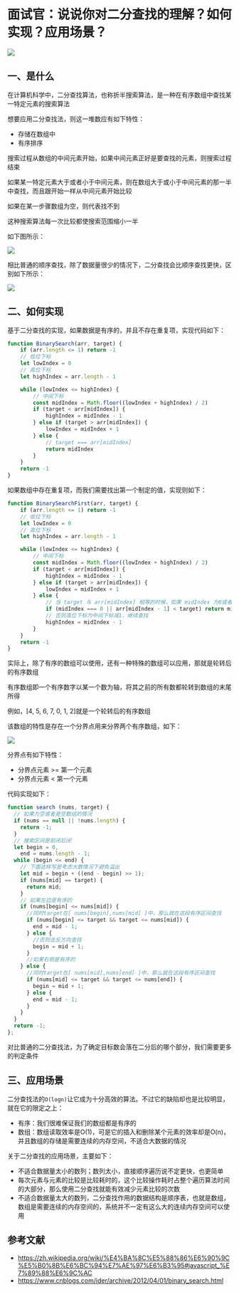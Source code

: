 # 面试官：说说你对二分查找的理解？如何实现？应用场景？

 ![](https://static.vue-js.com/d43ca230-2987-11ec-8e64-91fdec0f05a1.png)


## 一、是什么

在计算机科学中，二分查找算法，也称折半搜索算法，是一种在有序数组中查找某一特定元素的搜索算法

想要应用二分查找法，则这一堆数应有如下特性：

- 存储在数组中
- 有序排序

搜索过程从数组的中间元素开始，如果中间元素正好是要查找的元素，则搜索过程结束

如果某一特定元素大于或者小于中间元素，则在数组大于或小于中间元素的那一半中查找，而且跟开始一样从中间元素开始比较

如果在某一步骤数组为空，则代表找不到

这种搜索算法每一次比较都使搜索范围缩小一半

如下图所示：

 ![](https://static.vue-js.com/e2108520-2987-11ec-a752-75723a64e8f5.png)

相比普通的顺序查找，除了数据量很少的情况下，二分查找会比顺序查找更快，区别如下所示：

![](https://pic2.zhimg.com/v2-43339b963db63b33107b56503ad6b1b5_b.gif)

## 二、如何实现

基于二分查找的实现，如果数据是有序的，并且不存在重复项，实现代码如下：

```js
function BinarySearch(arr, target) {
    if (arr.length <= 1) return -1
    // 低位下标
    let lowIndex = 0
    // 高位下标
    let highIndex = arr.length - 1

    while (lowIndex <= highIndex) {
        // 中间下标
        const midIndex = Math.floor((lowIndex + highIndex) / 2)
        if (target < arr[midIndex]) {
            highIndex = midIndex - 1
        } else if (target > arr[midIndex]) {
            lowIndex = midIndex + 1
        } else {
            // target === arr[midIndex]
            return midIndex
        }
    }
    return -1
}
```

如果数组中存在重复项，而我们需要找出第一个制定的值，实现则如下：

```js
function BinarySearchFirst(arr, target) {
    if (arr.length <= 1) return -1
    // 低位下标
    let lowIndex = 0
    // 高位下标
    let highIndex = arr.length - 1

    while (lowIndex <= highIndex) {
        // 中间下标
        const midIndex = Math.floor((lowIndex + highIndex) / 2)
        if (target < arr[midIndex]) {
            highIndex = midIndex - 1
        } else if (target > arr[midIndex]) {
            lowIndex = midIndex + 1
        } else {
            // 当 target 与 arr[midIndex] 相等的时候，如果 midIndex 为0或者前一个数比 target 小那么就找到了第一个等于给定值的元素，直接返回
            if (midIndex === 0 || arr[midIndex - 1] < target) return midIndex
            // 否则高位下标为中间下标减1，继续查找
            highIndex = midIndex - 1
        }
    }
    return -1
}
```

实际上，除了有序的数组可以使用，还有一种特殊的数组可以应用，那就是轮转后的有序数组

有序数组即一个有序数字以某一个数为轴，将其之前的所有数都轮转到数组的末尾所得

例如，[4, 5, 6, 7, 0, 1, 2]就是一个轮转后的有序数组

该数组的特性是存在一个分界点用来分界两个有序数组，如下：

 ![](https://static.vue-js.com/eeee2130-2987-11ec-8e64-91fdec0f05a1.png)

分界点有如下特性：

- 分界点元素 >= 第一个元素
- 分界点元素 < 第一个元素

代码实现如下：

```js
function search (nums, target) {
  // 如果为空或者是空数组的情况
  if (nums == null || !nums.length) {
    return -1;
  }
  // 搜索区间是前闭后闭
  let begin = 0,
    end = nums.length - 1;
  while (begin <= end) {
    // 下面这样写是考虑大数情况下避免溢出
    let mid = begin + ((end - begin) >> 1);
    if (nums[mid] == target) {
      return mid;
    }
    // 如果左边是有序的
    if (nums[begin] <= nums[mid]) {
      //同时target在[ nums[begin],nums[mid] ]中，那么就在这段有序区间查找
      if (nums[begin] <= target && target <= nums[mid]) {
        end = mid - 1;
      } else {
        //否则去反方向查找
        begin = mid + 1;
      }
      //如果右侧是有序的
    } else {
      //同时target在[ nums[mid],nums[end] ]中，那么就在这段有序区间查找
      if (nums[mid] <= target && target <= nums[end]) {
        begin = mid + 1;
      } else {
        end = mid - 1;
      }
    }
  }
  return -1;
};
```

对比普通的二分查找法，为了确定目标数会落在二分后的哪个部分，我们需要更多的判定条件





## 三、应用场景

二分查找法的`O(logn)`让它成为十分高效的算法。不过它的缺陷却也是比较明显，就在它的限定之上：

- 有序：我们很难保证我们的数组都是有序的
- 数组：数组读取效率是O(1)，可是它的插入和删除某个元素的效率却是O(n)，并且数组的存储是需要连续的内存空间，不适合大数据的情况

关于二分查找的应用场景，主要如下：

- 不适合数据量太小的数列；数列太小，直接顺序遍历说不定更快，也更简单
- 每次元素与元素的比较是比较耗时的，这个比较操作耗时占整个遍历算法时间的大部分，那么使用二分查找就能有效减少元素比较的次数
- 不适合数据量太大的数列，二分查找作用的数据结构是顺序表，也就是数组，数组是需要连续的内存空间的，系统并不一定有这么大的连续内存空间可以使用



## 参考文献

- https://zh.wikipedia.org/wiki/%E4%BA%8C%E5%88%86%E6%90%9C%E5%B0%8B%E6%BC%94%E7%AE%97%E6%B3%95#javascript_%E7%89%88%E6%9C%AC
- https://www.cnblogs.com/ider/archive/2012/04/01/binary_search.html